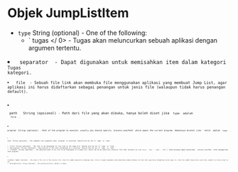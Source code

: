 # Objek JumpListItem

* `type` String (optional) - One of the following:
  * ` tugas </ 0> - Tugas akan meluncurkan sebuah aplikasi dengan argumen tertentu.</li>
<li><code> separator </ 0> - Dapat digunakan untuk memisahkan item dalam kategori <code> Tugas </ 0> 
kategori.</li>
<li><code> file </ 0> - Sebuah file link akan membuka file menggunakan aplikasi yang membuat Jump List, agar aplikasi ini harus didaftarkan sebagai penangan untuk jenis file (walaupun tidak harus penangan default).</li>
</ul></li>
<li><p spaces-before="0"><code> path </ 0>  String (opsional) - Path dari file yang akan dibuka, hanya boleh diset jika <code> type </ 0> adalah
 <code> file </ 0> .</p></li>
<li><p spaces-before="0"><code>program` String (optional) - Path of the program to execute, usually you should specify `process.execPath` which opens the current program. Sebaiknya disetel jika ` ketik </ 0> adalah <code> tugas </ 0> .</p></li>
<li><p spaces-before="0"><code>args` String (optional) - The command line arguments when `program` is executed. Should only be set if `type` is `task`.</p>
* `title` String (optional) - The text to be displayed for the item in the Jump List. Should only be set if `type` is `task`.
* `description` String (optional) - Description of the task (displayed in a tooltip). Should only be set if `type` is `task`.
* `iconPath` String (optional) - The absolute path to an icon to be displayed in a Jump List, which can be an arbitrary resource file that contains an icon (e.g. `.ico`, `.exe`, `.dll`). Anda biasanya dapat menentukan ` process.execPath </ 0> untuk menampilkan ikon program.</p></li>
<li><p spaces-before="0"><code>iconIndex` Number (optional) - The index of the icon in the resource file. Jika file sumber daya berisi beberapa ikon, nilai ini dapat digunakan untuk menentukan indeks berbasis nol dari ikon yang harus ditampilkan untuk tugas ini. Jika file sumber hanya berisi satu ikon, properti ini harus diset ke nol.
* `workingDirectory` String (optional) - The working directory. Default is empty.
